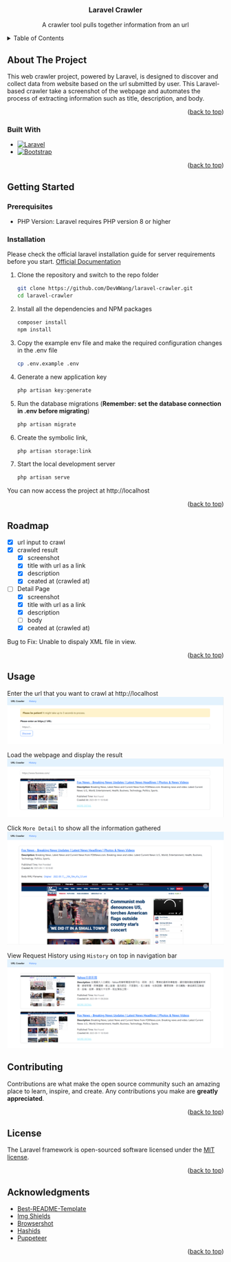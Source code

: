 <!-- Improved compatibility of back to top link: See: https://github.com/othneildrew/Best-README-Template/pull/73 -->
<a name="readme-top"></a>

<!-- PROJECT SHIELDS -->
<!-- PROJECT LOGO -->
<br />
<div align="center">
  <h3 align="center">Laravel Crawler</h3>

  <p align="center">
    A crawler tool pulls together information from an url
  </p>
</div>



<!-- TABLE OF CONTENTS -->
<details>
  <summary>Table of Contents</summary>
  <ol>
    <li>
      <a href="#about-the-project">About The Project</a>
      <ul>
        <li><a href="#built-with">Built With</a></li>
      </ul>
    </li>
    <li>
      <a href="#getting-started">Getting Started</a>
      <ul>
        <li><a href="#prerequisites">Prerequisites</a></li>
        <li><a href="#installation">Installation</a></li>
      </ul>
    </li>
    <li><a href="#roadmap">Roadmap</a></li>
    <li><a href="#usage">Usage</a></li>
    <li><a href="#contributing">Contributing</a></li>
    <li><a href="#license">License</a></li>
    <li><a href="#acknowledgments">Acknowledgments</a></li>
  </ol>
</details>



<!-- ABOUT THE PROJECT -->
## About The Project

This web crawler project, powered by Laravel, is designed to discover and collect data from website based on the url submitted by user. This Laravel-based crawler take a screenshot of the webpage and automates the process of extracting information such as title, description, and body.

<p align="right">(<a href="#readme-top">back to top</a>)</p>



### Built With

* [![Laravel][Laravel.com]][Laravel-url]
* [![Bootstrap][Bootstrap.com]][Bootstrap-url]

<p align="right">(<a href="#readme-top">back to top</a>)</p>



<!-- GETTING STARTED -->
## Getting Started

### Prerequisites

- PHP Version: Laravel requires PHP version 8 or higher

### Installation

Please check the official laravel installation guide for server requirements before you start. [Official Documentation](https://laravel.com/docs/master/installation)

1. Clone the repository and switch to the repo folder
   ```sh
   git clone https://github.com/DevWWang/laravel-crawler.git
   cd laravel-crawler
   ```
2. Install all the dependencies and NPM packages
   ```sh
   composer install
   npm install
   ```
3. Copy the example env file and make the required configuration changes in the .env file
   ```sh
   cp .env.example .env
   ```
4. Generate a new application key
   ```sh
   php artisan key:generate
   ```
5. Run the database migrations (**Remember: set the database connection in .env before migrating**)
   ```sh
   php artisan migrate
   ```
6. Create the symbolic link,
   ```sh
   php artisan storage:link
   ```
7. Start the local development server
   ```sh
   php artisan serve
   ```
You can now access the project at http://localhost

<p align="right">(<a href="#readme-top">back to top</a>)</p>



<!-- ROADMAP -->
## Roadmap

- [x] url input to crawl
- [x] crawled result
    - [x] screenshot
    - [x] title with url as a link
    - [x] description
    - [x] ceated at (crawled at)
- [ ] Detail Page
    - [x] screenshot
    - [x] title with url as a link
    - [x] description
    - [ ] body
    - [x] ceated at (crawled at)

Bug to Fix:
Unable to dispaly XML file in view.

<p align="right">(<a href="#readme-top">back to top</a>)</p>



<!-- USAGE -->
## Usage
Enter the url that you want to crawl at http://localhost
![Alt text](/public/usage-examples/url-request.png "Url Crawler Request Home Page")

Load the webpage and display the result
![Alt text](/public/usage-examples/url-result.png "Url Crawler Result")

Click `More Detail` to show all the information gathered
![Alt text](/public/usage-examples/url-detail.png "Url Crawler Detail")

View Request History using `History` on top in navigation bar
![Alt text](/public/usage-examples/url-history.png "Url Crawler History")

<!-- CONTRIBUTING -->
## Contributing

Contributions are what make the open source community such an amazing place to learn, inspire, and create. Any contributions you make are **greatly appreciated**.

<p align="right">(<a href="#readme-top">back to top</a>)</p>



<!-- LICENSE -->
## License

The Laravel framework is open-sourced software licensed under the [MIT license](https://opensource.org/licenses/MIT).

<p align="right">(<a href="#readme-top">back to top</a>)</p>



<!-- ACKNOWLEDGMENTS -->
## Acknowledgments

* [Best-README-Template](https://github.com/othneildrew/Best-README-Template)
* [Img Shields](https://shields.io)
* [Browsershot](https://spatie.be/docs/browsershot/v2/introduction)
* [Hashids](https://github.com/vinkla/hashids)
* [Puppeteer](https://pptr.dev/)

<p align="right">(<a href="#readme-top">back to top</a>)</p>



<!-- MARKDOWN LINKS & IMAGES -->
<!-- https://www.markdownguide.org/basic-syntax/#reference-style-links -->
[Laravel.com]: https://img.shields.io/badge/Laravel-FF2D20?style=for-the-badge&logo=laravel&logoColor=white
[Laravel-url]: https://laravel.com
[Bootstrap.com]: https://img.shields.io/badge/Bootstrap-563D7C?style=for-the-badge&logo=bootstrap&logoColor=white
[Bootstrap-url]: https://getbootstrap.com
